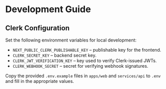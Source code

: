 # Development Guide

## Clerk Configuration

Set the following environment variables for local development:

- `NEXT_PUBLIC_CLERK_PUBLISHABLE_KEY` – publishable key for the frontend.
- `CLERK_SECRET_KEY` – backend secret key.
- `CLERK_JWT_VERIFICATION_KEY` – key used to verify Clerk-issued JWTs.
- `CLERK_WEBHOOK_SECRET` – secret for verifying webhook signatures.

Copy the provided `.env.example` files in `apps/web` and `services/api` to `.env`
and fill in the appropriate values.
